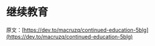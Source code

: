 # 继续教育

原文：[https://dev.to/macruzq/continued-education-5blg](https://dev.to/macruzq/continued-education-5blg)